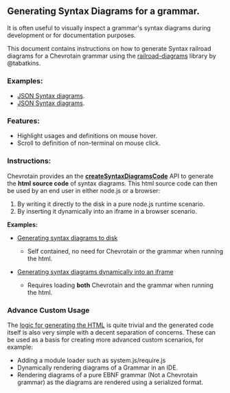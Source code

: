 ## Generating Syntax Diagrams for a grammar.
 
It is often useful to visually inspect a grammar's syntax diagrams during development
or for documentation purposes.

This document contains instructions on how to generate Syntax railroad diagrams for a Chevrotain
grammar using the [railroad-diagrams](https://github.com/tabatkins/railroad-diagrams)
library by @tabatkins.

### Examples:
* [JSON Syntax diagrams](http://sap.github.io/chevrotain/diagrams_samples/json.html).
* [JSON Syntax diagrams](http://sap.github.io/chevrotain/diagrams_samples/css.html).
 
 
### Features:
  * Highlight usages and definitions on mouse hover.
  * Scroll to definition of non-terminal on mouse click. 
 

### Instructions:

Chevrotain provides an the [**createSyntaxDiagramsCode**](http://sap.github.io/chevrotain/documentation/0_33_0/modules/_chevrotain_d_.html#createsyntaxdiagramscode) API to generate the **html source code**
of syntax diagrams. This html source code can then be used by an end user in either node.js or a browser:
1. By writing it directly to the disk in a pure node.js runtime scenario.
2. By inserting it dynamically into an iframe in a browser scenario. 

**Examples:**
  * [Generating syntax diagrams to disk](https://github.com/SAP/chevrotain/blob/master/examples/parser/diagrams/gen_diagrams.js)
    - Self contained, no need for Chevrotain or the grammar when running the html.
    
  * [Generating syntax diagrams dynamically into an iframe](https://github.com/SAP/chevrotain/blob/master/examples/parser/diagrams/diagrams_browser.html)
    - Requires loading **both** Chevrotain and the grammar when running the html.


### Advance Custom Usage

The [logic for generating the HTML](https://github.com/SAP/chevrotain/tree/master/src/diagrams/render_public.ts) 
is quite trivial and the generated code itself is also very simple with a decent separation of concerns.
These can be used as a basis for creating more advanced custom scenarios, for example:
  * Adding a module loader such as system.js/require.js
  * Dynamically rendering diagrams of a Grammar in an IDE.
  * Rendering diagrams of a pure EBNF grammar (Not a Chevrotain grammar) as the diagrams are rendered
    using a serialized format.   
